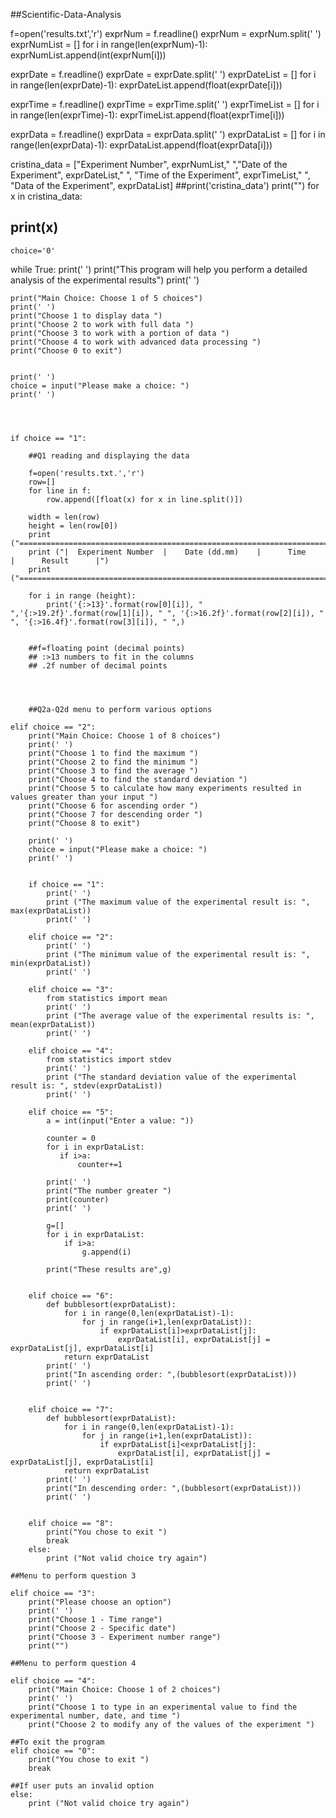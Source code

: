 ##Scientific-Data-Analysis


f=open('results.txt','r')
exprNum = f.readline()
exprNum = exprNum.split(' ')
exprNumList = []
for i in range(len(exprNum)-1):
    exprNumList.append(int(exprNum[i]))  
  	 
exprDate = f.readline()
exprDate = exprDate.split(' ')
exprDateList = []
for i in range(len(exprDate)-1):
    exprDateList.append(float(exprDate[i]))

exprTime = f.readline()
exprTime = exprTime.split(' ')
exprTimeList = []
for i in range(len(exprTime)-1):
    exprTimeList.append(float(exprTime[i]))

exprData = f.readline()
exprData = exprData.split(' ')
exprDataList = []
for i in range(len(exprData)-1):
    exprDataList.append(float(exprData[i]))

cristina_data = ["Experiment Number", exprNumList," ","Date of the Experiment", exprDateList," ", "Time of the Experiment", exprTimeList," ", "Data of the Experiment", exprDataList]
##print('cristina_data')
print("")
for x in cristina_data:
##    print(x)


    choice='0'
while True:
    print(' ')
    print("This program will help you perform a detailed analysis of the experimental results")
    print(' ')
    
    print("Main Choice: Choose 1 of 5 choices")
    print(' ')
    print("Choose 1 to display data ")
    print("Choose 2 to work with full data ")
    print("Choose 3 to work with a portion of data ")
    print("Choose 4 to work with advanced data processing ")
    print("Choose 0 to exit")


    print(' ')
    choice = input("Please make a choice: ")
    print(' ')




    if choice == "1":

        ##Q1 reading and displaying the data
        
        f=open('results.txt.','r')
        row=[]
        for line in f:
            row.append([float(x) for x in line.split()])

        width = len(row)
        height = len(row[0])
        print ("================================================================================")
        print ("|  Experiment Number  |    Date (dd.mm)    |      Time      |      Result      |")
        print ("================================================================================")

        for i in range (height):
            print('{:>13}'.format(row[0][i]), " ",'{:>19.2f}'.format(row[1][i]), " ", '{:>16.2f}'.format(row[2][i]), " ", '{:>16.4f}'.format(row[3][i]), " ",)


        ##f=floating point (decimal points)
        ## :>13 numbers to fit in the columns
        ## .2f number of decimal points




        ##Q2a-Q2d menu to perform various options
                                   
    elif choice == "2":
        print("Main Choice: Choose 1 of 8 choices")
        print(' ')
        print("Choose 1 to find the maximum ")
        print("Choose 2 to find the minimum ")
        print("Choose 3 to find the average ")
        print("Choose 4 to find the standard deviation ")
        print("Choose 5 to calculate how many experiments resulted in values greater than your input ") 
        print("Choose 6 for ascending order ")
        print("Choose 7 for descending order ")
        print("Choose 8 to exit")

        print(' ')
        choice = input("Please make a choice: ")
        print(' ')
    
        
        if choice == "1":
            print(' ')
            print ("The maximum value of the experimental result is: ", max(exprDataList))
            print(' ')
        
        elif choice == "2":
            print(' ')
            print ("The minimum value of the experimental result is: ", min(exprDataList))
            print(' ')
        
        elif choice == "3":
            from statistics import mean
            print(' ')
            print ("The average value of the experimental results is: ", mean(exprDataList))
            print(' ')
        
        elif choice == "4":
            from statistics import stdev
            print(' ')
            print ("The standard deviation value of the experimental result is: ", stdev(exprDataList))
            print(' ')
        
        elif choice == "5":
            a = int(input("Enter a value: "))
            
            counter = 0
            for i in exprDataList:
               if i>a:
                   counter+=1

            print(' ')       
            print("The number greater ")
            print(counter)
            print(' ')
        
            g=[]
            for i in exprDataList:
                if i>a:
                    g.append(i)
                    
            print("These results are",g)
            
                
        elif choice == "6":
            def bubblesort(exprDataList):
                for i in range(0,len(exprDataList)-1):
                    for j in range(i+1,len(exprDataList)):
                        if exprDataList[i]>exprDataList[j]:
                            exprDataList[i], exprDataList[j] = exprDataList[j], exprDataList[i]
                return exprDataList
            print(' ')
            print("In ascending order: ",(bubblesort(exprDataList)))
            print(' ')

        
        elif choice == "7":
            def bubblesort(exprDataList):
                for i in range(0,len(exprDataList)-1):
                    for j in range(i+1,len(exprDataList)):
                        if exprDataList[i]<exprDataList[j]:
                            exprDataList[i], exprDataList[j] = exprDataList[j], exprDataList[i]
                return exprDataList
            print(' ')
            print("In descending order: ",(bubblesort(exprDataList)))
            print(' ')

        
        elif choice == "8":
            print("You chose to exit ") 
            break
        else:
            print ("Not valid choice try again")
 
    ##Menu to perform question 3
            
    elif choice == "3":
        print("Please choose an option")
        print(' ')
        print("Choose 1 - Time range")
        print("Choose 2 - Specific date")
        print("Choose 3 - Experiment number range")
        print("")

    ##Menu to perform question 4
        
    elif choice == "4":
        print("Main Choice: Choose 1 of 2 choices")
        print(' ')
        print("Choose 1 to type in an experimental value to find the experimental number, date, and time ")
        print("Choose 2 to modify any of the values of the experiment ")

    ##To exit the program
    elif choice == "0":
        print("You chose to exit ") 
        break

    ##If user puts an invalid option
    else:
        print ("Not valid choice try again")
